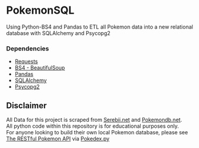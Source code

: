 # PokemonSQL
Using Python-BS4 and Pandas to ETL all Pokemon data into a new relational database with SQLAlchemy and Psycopg2

### Dependencies
* [Requests](https://pypi.org/project/requests/)
* [BS4 - BeautifulSoup](https://pypi.org/project/bs4/)
* [Pandas](https://pandas.pydata.org/)
* [SQLAlchemy](https://www.sqlalchemy.org/)
* [Psycopg2](https://pypi.org/project/psycopg2/)

## Disclaimer
All Data for this project is scraped from [Serebii.net](https://www.serebii.net/) and [Pokemondb.net](https://pokemondb.net/).</br>
All python code within this repository is for educational purposes only.</br>
For anyone looking to build their own local Pokemon database, please see [The RESTful Pokemon API](https://pokeapi.co/) via [Pokedex.py](https://pypi.org/project/pokedex.py/)</br>
